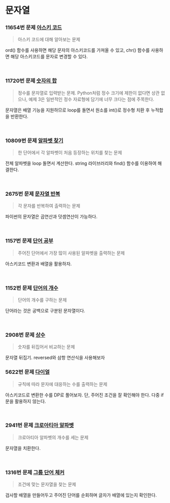 # 문자열

### 11654번 문제 [아스키 코드](https://www.acmicpc.net/problem/11654)
> 아스키 코드에 대해 알아보는 문제

ord() 함수를 사용하면 해당 문자의 아스키코드를 가져올 수 있고, chr() 함수를 사용하면 해당 아스키코드를 문자로 변경할 수 있다.

<br>

### 11720번 문제 [숫자의 합](https://www.acmicpc.net/problem/11720)
> 정수를 문자열로 입력받는 문제. Python처럼 정수 크기에 제한이 없다면 상관 없으나, 예제 3은 일반적인 정수 자료형에 담기에 너무 크다는 점에 주목한다.

문자열은 배열 기능을 지원하므로 loop를 돌면서 원소를 int()로 정수형 치환 후 누적합을 반환한다.

<br>

### 10809번 문제 [알파벳 찾기](https://www.acmicpc.net/problem/10809)
> 한 단어에서 각 알파벳이 처음 등장하는 위치를 찾는 문제

전체 알파벳을 loop 돌면서 계산한다. string 라이브러리와 find() 함수를 이용하여 해결한다.

<br>

### 2675번 문제 [문자열 반복](https://www.acmicpc.net/problem/2675)
> 각 문자를 반복하여 출력하는 문제

파이썬의 문자열은 곱연산과 덧셈연산이 가능하다.

<br>

### 1157번 문제 [단어 공부](https://www.acmicpc.net/problem/1157)
> 주어진 단어에서 가장 많이 사용된 알파벳을 출력하는 문제

아스키코드 변환과 배열을 활용하자.

<br>

### 1152번 문제 [단어의 개수](https://www.acmicpc.net/problem/1152)
> 단어의 개수를 구하는 문제

단어라는 것은 공백으로 구분된 문자열이다.

<br>

### 2908번 문제 [상수](https://www.acmicpc.net/problem/2908)
> 숫자를 뒤집어서 비교하는 문제

문자열 뒤집기. reversed와 삼항 연산식을 사용해보자
<br>

### 5622번 문제 [다이얼](https://www.acmicpc.net/problem/5622)
> 규칙에 따라 문자에 대응하는 수를 출력하는 문제

아스키코드로 변환한 수를 DP로 풀어보자. 단, 주어진 조건을 잘 확인해야 한다. 다중 if문을 활용하지 않는다.

<br>

### 2941번 문제 [크로아티아 알파벳](https://www.acmicpc.net/problem/2941)
> 크로아티아 알파벳의 개수를 세는 문제

문자열을 치환한다.

<br>

### 1316번 문제 [그룹 단어 체커](https://www.acmicpc.net/problem/1316)
> 조건에 맞는 문자열을 찾는 문제

검사할 배열을 만들어두고 주어진 단어를 순회하며 글자가 배열에 있는지 확인한다.